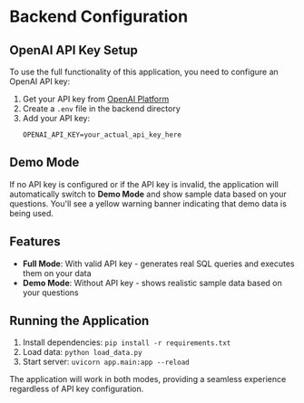 # Backend Configuration

## OpenAI API Key Setup

To use the full functionality of this application, you need to configure an OpenAI API key:

1. Get your API key from [OpenAI Platform](https://platform.openai.com/api-keys)
2. Create a `.env` file in the backend directory
3. Add your API key:
   ```
   OPENAI_API_KEY=your_actual_api_key_here
   ```

## Demo Mode

If no API key is configured or if the API key is invalid, the application will automatically switch to **Demo Mode** and show sample data based on your questions. You'll see a yellow warning banner indicating that demo data is being used.

## Features

- **Full Mode**: With valid API key - generates real SQL queries and executes them on your data
- **Demo Mode**: Without API key - shows realistic sample data based on your questions

## Running the Application

1. Install dependencies: `pip install -r requirements.txt`
2. Load data: `python load_data.py`
3. Start server: `uvicorn app.main:app --reload`

The application will work in both modes, providing a seamless experience regardless of API key configuration.
